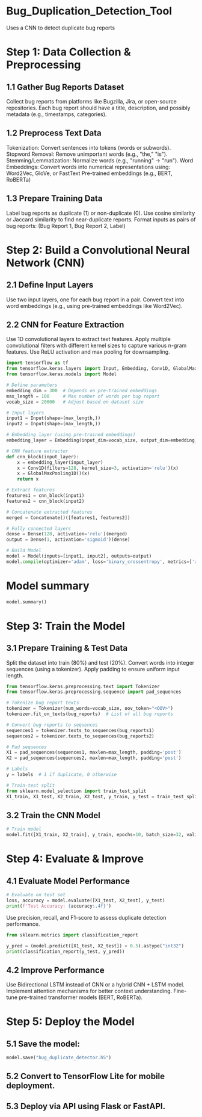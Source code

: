 # Bug_Duplication_Detection_Tool
Uses a CNN to detect duplicate bug reports

# Step 1: Data Collection & Preprocessing
## 1.1 Gather Bug Reports Dataset
Collect bug reports from platforms like Bugzilla, Jira, or open-source repositories.
Each bug report should have a title, description, and possibly metadata (e.g., timestamps, categories).
## 1.2 Preprocess Text Data
Tokenization: Convert sentences into tokens (words or subwords).
Stopword Removal: Remove unimportant words (e.g., "the," "is").
Stemming/Lemmatization: Normalize words (e.g., "running" → "run").
Word Embeddings: Convert words into numerical representations using:
Word2Vec, GloVe, or FastText
Pre-trained embeddings (e.g., BERT, RoBERTa)
## 1.3 Prepare Training Data
Label bug reports as duplicate (1) or non-duplicate (0).
Use cosine similarity or Jaccard similarity to find near-duplicate reports.
Format inputs as pairs of bug reports:
(Bug Report 1, Bug Report 2, Label)
# Step 2: Build a Convolutional Neural Network (CNN)
## 2.1 Define Input Layers
Use two input layers, one for each bug report in a pair.
Convert text into word embeddings (e.g., using pre-trained embeddings like Word2Vec).
## 2.2 CNN for Feature Extraction
Use 1D convolutional layers to extract text features.
Apply multiple convolutional filters with different kernel sizes to capture various n-gram features.
Use ReLU activation and max pooling for downsampling.

```python
import tensorflow as tf
from tensorflow.keras.layers import Input, Embedding, Conv1D, GlobalMaxPooling1D, Dense, Concatenate
from tensorflow.keras.models import Model

# Define parameters
embedding_dim = 300  # Depends on pre-trained embeddings
max_length = 100     # Max number of words per bug report
vocab_size = 20000   # Adjust based on dataset size

# Input layers
input1 = Input(shape=(max_length,))
input2 = Input(shape=(max_length,))

# Embedding layer (using pre-trained embeddings)
embedding_layer = Embedding(input_dim=vocab_size, output_dim=embedding_dim, input_length=max_length, trainable=False)

# CNN feature extractor
def cnn_block(input_layer):
    x = embedding_layer(input_layer)
    x = Conv1D(filters=128, kernel_size=3, activation='relu')(x)
    x = GlobalMaxPooling1D()(x)
    return x

# Extract features
features1 = cnn_block(input1)
features2 = cnn_block(input2)

# Concatenate extracted features
merged = Concatenate()([features1, features2])

# Fully connected layers
dense = Dense(128, activation='relu')(merged)
output = Dense(1, activation='sigmoid')(dense)

# Build Model
model = Model(inputs=[input1, input2], outputs=output)
model.compile(optimizer='adam', loss='binary_crossentropy', metrics=['accuracy'])
```

# Model summary
```python
model.summary()
```

# Step 3: Train the Model
## 3.1 Prepare Training & Test Data
Split the dataset into train (80%) and test (20%).
Convert words into integer sequences (using a tokenizer).
Apply padding to ensure uniform input length.
```python
from tensorflow.keras.preprocessing.text import Tokenizer
from tensorflow.keras.preprocessing.sequence import pad_sequences

# Tokenize bug report texts
tokenizer = Tokenizer(num_words=vocab_size, oov_token="<OOV>")
tokenizer.fit_on_texts(bug_reports)  # List of all bug reports

# Convert bug reports to sequences
sequences1 = tokenizer.texts_to_sequences(bug_reports1)
sequences2 = tokenizer.texts_to_sequences(bug_reports2)

# Pad sequences
X1 = pad_sequences(sequences1, maxlen=max_length, padding='post')
X2 = pad_sequences(sequences2, maxlen=max_length, padding='post')

# Labels
y = labels  # 1 if duplicate, 0 otherwise

# Train-test split
from sklearn.model_selection import train_test_split
X1_train, X1_test, X2_train, X2_test, y_train, y_test = train_test_split(X1, X2, y, test_size=0.2, random_state=42)
```

## 3.2 Train the CNN Model
```python
# Train model
model.fit([X1_train, X2_train], y_train, epochs=10, batch_size=32, validation_data=([X1_test, X2_test], y_test))
```

# Step 4: Evaluate & Improve
## 4.1 Evaluate Model Performance
```python
# Evaluate on test set
loss, accuracy = model.evaluate([X1_test, X2_test], y_test)
print(f'Test Accuracy: {accuracy:.4f}')
```

Use precision, recall, and F1-score to assess duplicate detection performance.
```python   
from sklearn.metrics import classification_report

y_pred = (model.predict([X1_test, X2_test]) > 0.5).astype("int32")
print(classification_report(y_test, y_pred))
```

## 4.2 Improve Performance
Use Bidirectional LSTM instead of CNN or a hybrid CNN + LSTM model.
Implement attention mechanisms for better context understanding.
Fine-tune pre-trained transformer models (BERT, RoBERTa).

# Step 5: Deploy the Model
## 5.1 Save the model:
```python
model.save("bug_duplicate_detector.h5")
```

## 5.2 Convert to TensorFlow Lite for mobile deployment.

## 5.3 Deploy via API using Flask or FastAPI.
